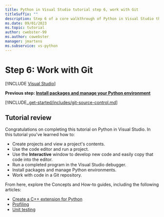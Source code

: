 ```yaml
---
title: Python in Visual Studio tutorial step 6, work with Git
titleSuffix: ""
description: Step 6 of a core walkthrough of Python in Visual Studio that demonstrates features for working with Git in Visual Studio.
ms.date: 09/01/2023
ms.topic: tutorial
author: cwebster-99
ms.author: cowebster
manager: jmartens
ms.subservice: vs-python
---
```


# Step 6: Work with Git

[!INCLUDE [Visual Studio](~/includes/applies-to-version/vs-windows-only.md)]

**Previous step: [Install packages and manage your Python environment](tutorial-working-with-python-in-visual-studio-step-05-installing-packages.md)**

[!INCLUDE[..get-started/includes/git-source-control.md](../get-started/includes/git-source-control.md)]

## Tutorial review

Congratulations on completing this tutorial on Python in Visual Studio. In this tutorial you've learned how to:

- Create projects and view a project's contents.
- Use the code editor and run a project.
- Use the **Interactive** window to develop new code and easily copy that code into the editor.
- Run a completed program in the Visual Studio debugger.
- Install packages and manage Python environments.
- Work with code in a Git repository.

From here, explore the Concepts and How-to guides, including the following articles:

- [Create a C++ extension for Python](working-with-c-cpp-python-in-visual-studio.md)
- [Profiling](profiling-python-code-in-visual-studio.md)
- [Unit testing](unit-testing-python-in-visual-studio.md)

